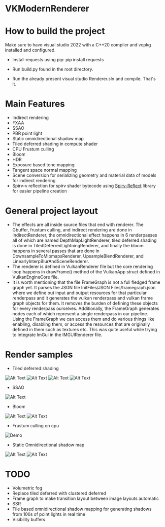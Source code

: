 # VKModernRenderer
 
# How to build the project

Make sure to have visual studio 2022 with a C++20 compiler and vcpkg installed and configured.

- Install requests using pip: pip install requests

- Run build.py found in the root directory.

- Run the already present visual studio Renderer.sln and compile. That's it.

# Main Features
- Indirect rendering
- FXAA
- SSAO
- PBR point light
- Static omnidirectional shadow map
- Tiled deferred shading in compute shader
- CPU Frustum culling
- Bloom
- HDR
- Exposure based tone mapping
- Tangent space normal mapping
- Scene conversion for serializing geometry and material data of models for indirect rendering
- Spirv-v reflection for spirv shader bytecode using [Spirv-Reflect](https://github.com/KhronosGroup/SPIRV-Reflect) library for easier pipeline creation


# General project layout

- The effects are all inside source files that end with renderer. The Gbuffer, frustum culling, and indirect rendering are done in IndirectRenderer, the omnidirectional effect happens in 6 renderpasses all of which are named DepthMapLightRenderer, tiled deferred shading is done in TiledDeferredLightningRenderer, and finally the bloom happens in several passes that are done in DownsampleToMipmapsRenderer, UpsampleBlendRenderer, and LinearlyInterpBlurAndSceneRenderer.
- The renderer is defined in VulkanRenderer file but the core rendering loop happens in drawFrame() method of the VulkanApp struct defined in VulkanEngineCore file.
- It is worth mentioning that the file FrameGraph is not a full fledged frame graph yet. It parses the JSON file InitFiles/JSON Files/framegraph.json where we define out input and output resources for that particular renderpass and it generates the vulkan renderpass and vulkan frame graph objects for them. It removes the burden of defining these objects for every renderpass ourselves. Additionally, the FrameGraph generates nodes each of which represent a single renderpass in our pipeline. Using the FrameGraph we can access them and do various things like enabling, disabling them, or access the resources that are originally defined in them such as textures etc. This was quite useful while trying to integrate ImGui in the IMGUIRenderer file.

# Render samples

- Tiled deferred shading

![Alt Text](Media/FullScreenTiledDeferredShading.png)
![Alt Text](Media/FullScreenDebugTiledDeferred1.png)
![Alt Text](Media/FullScreenTiledDeferredShading2.png)
![Alt Text](Media/FullScreenDebugTiledDeferred2.png)

- SSAO

![Alt Text](Media/FullScreenSSAO.png)

- Bloom

![Alt Text](Media/FullScreenBloom.png)
![Alt Text](Media/Bloom2.png)

- Frustum culling on cpu

![Demo](Media/FrustumCullingDebugCPU.gif)

- Static Omnidirectional shadow map

![Alt Text](Media/FullScreenOmniDirectional.png)
![Alt Text](Media/FullScreenOmniDirectional2.png)

# TODO
- Volumetric fog
- Replace tiled deferred with clustered deferred
- Frame graph to make transition layout between image layouts automatic
- SSR
- Tile based omnidirectional shadow mapping for generating shadows from 100s of point lights in real time
- Visibility buffers

